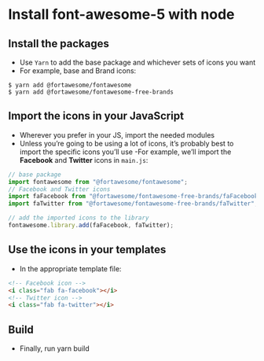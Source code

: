 # Install font-awesome-5 with node

## Install the packages
* Use `Yarn` to add the base package and whichever sets of icons you want
* For example, base and Brand icons:

```
$ yarn add @fortawesome/fontawesome
$ yarn add @fortawesome/fontawesome-free-brands
```

## Import the icons in your JavaScript
* Wherever you prefer in your JS, import the needed modules
* Unless you’re going to be using a lot of icons, it’s probably best to import the specific icons you’ll use
    -For example, we’ll import the **Facebook** and **Twitter** icons in `main.js`:

```js
// base package
import fontawesome from "@fortawesome/fontawesome";
// Facebook and Twitter icons
import faFacebook from "@fortawesome/fontawesome-free-brands/faFacebook";
import faTwitter from "@fortawesome/fontawesome-free-brands/faTwitter";

// add the imported icons to the library
fontawesome.library.add(faFacebook, faTwitter);
```

## Use the icons in your templates
* In the appropriate template file:

```html
<!-- Facebook icon -->
<i class="fab fa-facebook"></i>
<!-- Twitter icon -->
<i class="fab fa-twitter"></i>
```

## Build
* Finally, run yarn build
